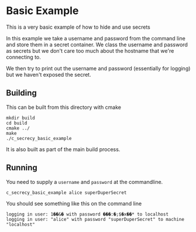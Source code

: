 # Basic Example

This is a very basic example of how to hide and use secrets

In this example we take a username and password from the command line and store them in a secret container. We class the username and password as secrets but we don't care too much about the hostname that we're connecting to.

We then try to print out the username and password (essentially for logging) but we haven't exposed the secret.

## Building 

This can be built from this directory with cmake

```
mkdir build
cd build
cmake ../
make
./c_secrecy_basic_example
```

It is also built as part of the main build process.

## Running

You need to supply a `username` and `password` at the commandline.

```
c_secrecy_basic_example alice superDuperSecret
```

You should see something like this on the command line

```
logging in user: 1��&� with password ���:�;$�x��* to localhost
logging in user: "alice" with password "superDuperSecret" to machine "localhost"
```